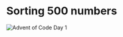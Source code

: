 <!DOCTYPE html>
<html lang="en">
<head>
    <meta charset="UTF-8">
    <meta name="viewport" content="width=device-width, initial-scale=1.0">
    
</head>
<body>
    <h1>Sorting 500 numbers</h1>
    <img src="https://github.com/ruida-si/push_swap/blob/main/push_swap.gif?raw=true" alt="Advent of Code Day 1">
</body>
</html>
